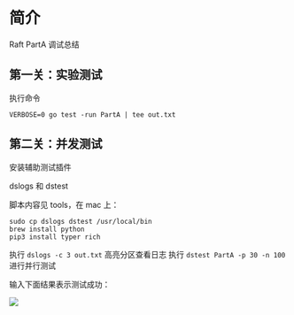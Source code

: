# 简介

Raft PartA 调试总结

## 第一关：实验测试

执行命令

```
VERBOSE=0 go test -run PartA | tee out.txt
```

## 第二关：并发测试

安装辅助测试插件

dslogs 和 dstest

脚本内容见 tools，在 mac 上：

```
sudo cp dslogs dstest /usr/local/bin
brew install python
pip3 install typer rich
```

执行 `dslogs -c 3 out.txt` 高亮分区查看日志
执行 `dstest PartA -p 30 -n 100` 进行并行测试

输入下面结果表示测试成功：

![](2024-02-05-02-24-49.png)